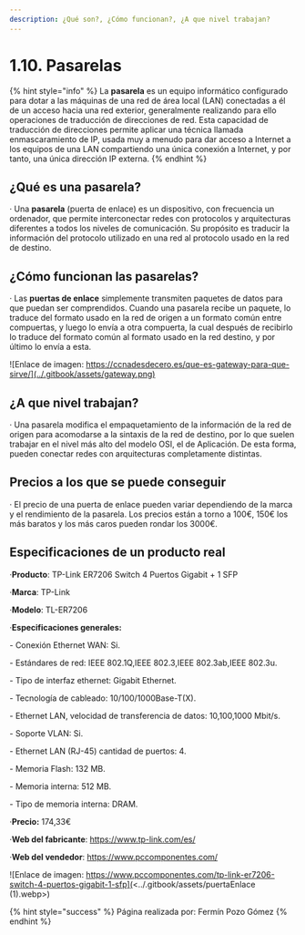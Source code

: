 ```yaml
---
description: ¿Qué son?, ¿Cómo funcionan?, ¿A que nivel trabajan?
---
```


# 1.10. Pasarelas

{% hint style="info" %}
La **pasarela** es un equipo informático configurado para dotar a las máquinas de una red de área local (LAN) conectadas a él de un acceso hacia una red exterior, generalmente realizando para ello operaciones de traducción de direcciones de red. Esta capacidad de traducción de direcciones permite aplicar una técnica llamada enmascaramiento de IP, usada muy a menudo para dar acceso a Internet a los equipos de una LAN compartiendo una única conexión a Internet, y por tanto, una única dirección IP externa.
{% endhint %}

## ¿Qué es una pasarela?

· Una **pasarela** (puerta de enlace) es un dispositivo, con frecuencia un ordenador, que permite interconectar redes con protocolos y arquitecturas diferentes a todos los niveles de comunicación. Su propósito es traducir la información del protocolo utilizado en una red al protocolo usado en la red de destino.

## ¿Cómo funcionan las pasarelas?

· Las **puertas de enlace** simplemente transmiten paquetes de datos para que puedan ser comprendidos. Cuando una pasarela recibe un paquete, lo traduce del formato usado en la red de origen a un formato común entre compuertas, y luego lo envía a otra compuerta, la cual después de recibirlo lo traduce del formato común al formato usado en la red destino, y por último lo envía a esta.

![Enlace de imagen: https://ccnadesdecero.es/que-es-gateway-para-que-sirve/](../.gitbook/assets/gateway.png)

## ¿A que nivel trabajan?

· Una pasarela modifica el empaquetamiento de la información de la red de origen para acomodarse a la sintaxis de la red de destino, por lo que suelen trabajar en el nivel más alto del modelo OSI, el de Aplicación. De esta forma, pueden conectar redes con arquitecturas completamente distintas.

## Precios a los que se puede conseguir

· El precio de una puerta de enlace pueden variar dependiendo de la marca y el rendimiento de la pasarela. Los precios están a torno a 100€, 150€ los más baratos y los más caros pueden rondar los 3000€.

## Especificaciones de un producto real

·**Producto**: TP-Link ER7206 Switch 4 Puertos Gigabit + 1 SFP

·**Marca**: TP-Link

·**Modelo**: TL-ER7206

·**Especificaciones generales:**

&#x20;   \- Conexión Ethernet WAN: Si.

&#x20;   \- Estándares de red: IEEE 802.1Q,IEEE 802.3,IEEE 802.3ab,IEEE 802.3u.

&#x20;   \- Tipo de interfaz ethernet: Gigabit Ethernet.

&#x20;   \- Tecnología de cableado: 10/100/1000Base-T(X).

&#x20;   \- Ethernet LAN, velocidad de transferencia de datos: 10,100,1000 Mbit/s.

&#x20;   \- Soporte VLAN: Si.

&#x20;   \- Ethernet LAN (RJ-45) cantidad de puertos: 4.

&#x20;   \- Memoria Flash: 132 MB.

&#x20;   \- Memoria interna: 512 MB.

&#x20;   \- Tipo de memoria interna: DRAM.

·**Precio:** 174,33€

·**Web del fabricante**: https://www.tp-link.com/es/

·**Web del vendedor**: https://www.pccomponentes.com/

![Enlace de imagen: https://www.pccomponentes.com/tp-link-er7206-switch-4-puertos-gigabit-1-sfp](<../.gitbook/assets/puertaEnlace (1).webp>)

{% hint style="success" %}
Página realizada por: Fermín Pozo Gómez
{% endhint %}
